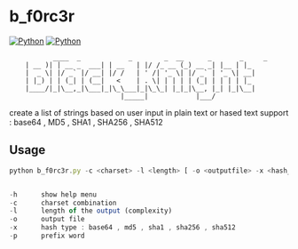 # b_f0rc3r
[![Python](https://img.shields.io/badge/python-2.7-blue.svg?style=flat)](https://github.com/BlacKnight-RH/b_f0rc3r)
[![Python](https://img.shields.io/packagist/l/doctrine/orm.svg)](https://github.com/BlacKnight-RH/b_f0rc3r)


               ____  _            _        _  __      _       _     _   
		| __ )| | __ _  ___| | __   | |/ /_ __ (_) __ _| |__ | |_ 
		|  _ \| |/ _` |/ __| |/ /   | ' /| '_ \| |/ _` | '_ \| __|
		| |_) | | (_| | (__|   <    | . \| | | | | (_| | | | | |_ 
		|____/|_|\__,_|\___|_|\_\___|_|\_\_| |_|_|\__, |_| |_|\__|
		                        |_____|            |___/     


create a list of strings based on user input in plain text or hased text 
support : base64 , MD5 , SHA1 , SHA256 , SHA512 

## Usage 
```js
python b_f0rc3r.py -c <charset> -l <length> [ -o <outputfile> -x <hash_type> -p <prefix> ]
```

```js

-h      show help menu
-c      charset combination
-l      length of the output (complexity)
-o      output file
-x      hash type : base64 , md5 , sha1 , sha256 , sha512
-p      prefix word
  ```
